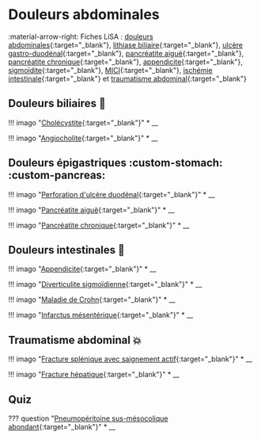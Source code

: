 # Douleurs abdominales

:material-arrow-right: Fiches LiSA : [douleurs abdominales](https://livret.uness.fr/lisa/Douleurs_abdominales_aigu%C3%ABs_chez_l%E2%80%99enfant_et_chez_l%E2%80%99adulte){:target="_blank"}, [lithiase biliaire](https://livret.uness.fr/lisa/Lithiase_biliaire_et_complications){:target="_blank"}, [ulcère gastro-duodénal](https://livret.uness.fr/lisa/Ulc%C3%A8re_gastrique_et_duod%C3%A9nal._Gastrite){:target="_blank"}, [pancréatite aiguë](https://livret.uness.fr/lisa/Pancr%C3%A9atite_aigu%C3%AB){:target="_blank"}, [pancréatite chronique](https://livret.uness.fr/lisa/Pancr%C3%A9atite_chronique){:target="_blank"}, [appendicite](https://livret.uness.fr/lisa/Appendicite_de_l%E2%80%99enfant_et_de_l%E2%80%99adulte){:target="_blank"}, [sigmoïdite](https://livret.uness.fr/lisa/Diverticulose_colique_et_diverticulite_aigu%C3%AB_du_sigmo%C3%AFde){:target="_blank"},  [MICI](https://livret.uness.fr/lisa/Maladies_inflammatoires_chroniques_de_l%E2%80%99intestin_(MICI)_chez_l%E2%80%99adulte){:target="_blank"}, [ischémie intestinale](https://livret.uness.fr/lisa/Art%C3%A9riopathie_de_l%E2%80%99aorte,_des_art%C3%A8res_visc%C3%A9rales_et_des_membres_inf%C3%A9rieurs_;_an%C3%A9vrysmes){:target="_blank"} et [traumatisme abdominal](https://livret.uness.fr/lisa/Prise_en_charge_imm%C3%A9diate_pr%C3%A9-hospitali%C3%A8re_et_%C3%A0_l%E2%80%99arriv%C3%A9e_%C3%A0_l%E2%80%99h%C3%B4pital,_%C3%A9valuation_des_complications_chez_:_un_br%C3%BBl%C3%A9,_un_polytraumatis%C3%A9,_un_traumatis%C3%A9_thoracique,_un_traumatis%C3%A9_abdominal,_un_traumatis%C3%A9_des_membres_et/ou_du_...){:target="_blank"}


## Douleurs biliaires :nauseated_face:

!!! imago "[Cholécystite](){:target="_blank"}"
    * __

!!! imago "[Angiocholite](){:target="_blank"}"
    * __


## Douleurs épigastriques :custom-stomach: :custom-pancreas:

!!! imago "[Perforation d'ulcère duodénal](){:target="_blank"}"
    * __

!!! imago "[Pancréatite aiguë](){:target="_blank"}"
    * __

!!! imago "[Pancréatite chronique](){:target="_blank"}"
    * __


## Douleurs intestinales :poop:

!!! imago "[Appendicite](){:target="_blank"}"
    * __ 

!!! imago "[Diverticulite sigmoïdienne](){:target="_blank"}"
    * __ 

!!! imago "[Maladie de Crohn](){:target="_blank"}"
    * __ 

!!! imago "[Infarctus mésentérique](){:target="_blank"}"
    * __


## Traumatisme abdominal :boom:

!!! imago "[Fracture splénique avec saignement actif](){:target="_blank"}"
    * __ 

!!! imago "[Fracture hépatique](){:target="_blank"}"
    * __ 


## Quiz

??? question "[Pneumopéritoine sus-mésocolique abondant](){:target="_blank"}"
    * __ 